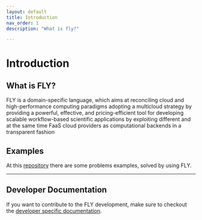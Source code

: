```yaml
---
layout: default
title: Introduction
nav_order: 1
description: "What is fly?"

---
```


# Introduction

## What is FLY?

FLY is a domain-specific language, which aims at reconciling cloud and high-performance computing paradigms adopting a multicloud strategy by providing a powerful, effective, and pricing-efficient tool for developing scalable workflow-based scientific applications by exploiting different and at the same time FaaS cloud providers as computational backends in a transparent fashion

## Examples

At this [repository](https://github.com/fly-language/fly-language_examples) there are some problems examples, solved by using FLY.

---

## Developer Documentation

If you want to contribute to the FLY development, make sure to checkout the [developer specific documentation](./developerdoc.html).
